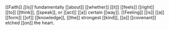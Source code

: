 [[Faith]] _[[is]]_ fundamentally [[about]] [[whether]] [[it]] [[feels]] [[right]] [[to]] [[think]], [[speak]], or [[act]] [[a]] certain [[way]]. [[Feeling]] [[is]] [[a]] [[form]] [[of]] [[knowledge]], [[the]] strongest [[kind]], [[a]] [[covenant]] etched [[on]] the heart. 


